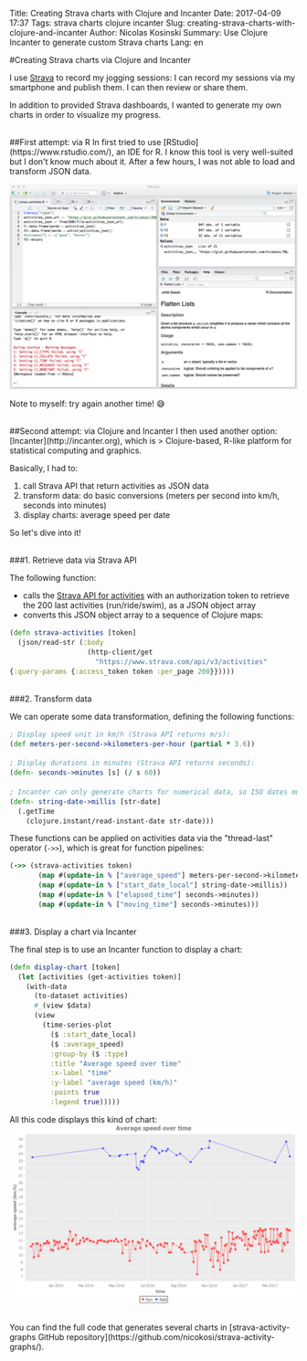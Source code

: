 Title: Creating Strava charts with Clojure and Incanter
Date: 2017-04-09 17:37
Tags: strava charts clojure incanter
Slug: creating-strava-charts-with-clojure-and-incanter
Author: Nicolas Kosinski
Summary: Use Clojure Incanter to generate custom Strava charts
Lang: en

#Creating Strava charts via Clojure and Incanter

I use [Strava](https://www.strava.com/) to record my jogging sessions: I can record my sessions via my smartphone and publish them. I can then review or share them.

In addition to provided Strava dashboards, I wanted to generate my own charts in order to visualize my progress.


<br/>
##First attempt: via R
In first tried to use [RStudio](https://www.rstudio.com/), an IDE for R. I know this tool is very well-suited but I don't know much about it. After a few hours, I was not able to load and transform JSON data.

![RStudio: an IDE for R platform](images/RStudio.png)

Note to myself: try again another time! 😅


<br/>
##Second attempt: via Clojure and Incanter
I then used another option: [Incanter](http://incanter.org), which is
> Clojure-based, R-like platform for statistical computing and graphics.

Basically, I had to:

1. call Strava API that return activities as JSON data
2. transform data: do basic conversions (meters per second into km/h, seconds into minutes)
3. display charts: average speed per date

So let's dive into it!

<br/>
###1. Retrieve data via Strava API

The following function:

- calls the [Strava API for activities](http://strava.github.io/api/v3/activities/) with an authorization token to retrieve the 200 last activities (run/ride/swim), as a JSON object array
- converts this JSON object array to a sequence of Clojure maps:
```clojure
(defn strava-activities [token]
  (json/read-str (:body
                   (http-client/get
                     "https://www.strava.com/api/v3/activities"
{:query-params {:access_token token :per_page 200}}))))
```

<br/>
###2. Transform data

We can operate some data transformation, defining the following functions:
```clojure
; Display speed unit in km/h (Strava API returns m/s):
(def meters-per-second->kilometers-per-hour (partial * 3.6))

; Display durations in minutes (Strava API returns seconds):
(defn- seconds->minutes [s] (/ s 60))

; Incanter can only generate charts for numerical data, so ISO dates must be converted to timestamps:
(defn- string-date->millis [str-date]
  (.getTime
    (clojure.instant/read-instant-date str-date)))
```
These functions can be applied on activities data via the "thread-last" operator (```->>```), which is great for function pipelines:
```clojure
(->> (strava-activities token)
       (map #(update-in % ["average_speed"] meters-per-second->kilometers-per-hour))
       (map #(update-in % ["start_date_local"] string-date->millis))
       (map #(update-in % ["elapsed_time"] seconds->minutes))
       (map #(update-in % ["moving_time"] seconds->minutes)))
```


<br/>
###3. Display a chart via Incanter

The final step is to use an Incanter function to display a chart:
```clojure
(defn display-chart [token]
  (let [activities (get-activities token)]
    (with-data
      (to-dataset activities)
      #_(view $data)
      (view
        (time-series-plot
          ($ :start_date_local)
          ($ :average_speed)
          :group-by ($ :type)
          :title "Average speed over time"
          :x-label "time"
          :y-label "average speed (km/h)"
          :points true
          :legend true)))))
```

All this code displays this kind of chart:
![Chart: average speed over time](images/chart-average-speed-over-time.png)

<br/>
You can find the full code that generates several charts in [strava-activity-graphs GitHub repository](https://github.com/nicokosi/strava-activity-graphs/).
